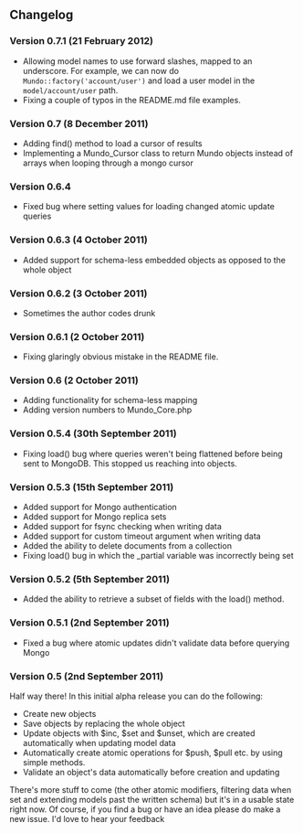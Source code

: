Changelog
---------

### Version 0.7.1 (21 February 2012)

* Allowing model names to use forward slashes, mapped to an underscore. For example, we can now do `Mundo::factory('account/user')` and load a user model in the `model/account/user` path.
* Fixing a couple of typos in the README.md file examples.

### Version 0.7 (8 December 2011)

* Adding find() method to load a cursor of results
* Implementing a Mundo_Cursor class to return Mundo objects instead of arrays when looping through a mongo cursor

### Version 0.6.4

* Fixed bug where setting values for loading changed atomic update queries

### Version 0.6.3 (4 October 2011)

* Added support for schema-less embedded objects as opposed to the whole object

### Version 0.6.2 (3 October 2011)

* Sometimes the author codes drunk

### Version 0.6.1 (2 October 2011)

* Fixing glaringly obvious mistake in the README file.

### Version 0.6 (2 October 2011)

* Adding functionality for schema-less mapping
* Adding version numbers to Mundo_Core.php

### Version 0.5.4 (30th September 2011)

* Fixing load() bug where queries weren't being flattened before being sent to MongoDB. This stopped us reaching into objects.

### Version 0.5.3 (15th September 2011)

* Added support for Mongo authentication
* Added support for Mongo replica sets
* Added support for fsync checking when writing data
* Added support for custom timeout argument when writing data
* Added the ability to delete documents from a collection
* Fixing load() bug in which the _partial variable was incorrectly being set

### Version 0.5.2 (5th September 2011)

* Added the ability to retrieve a subset of fields with the load() method.

### Version 0.5.1 (2nd September 2011)

* Fixed a bug where atomic updates didn't validate data before querying Mongo

### Version 0.5 (2nd September 2011)

Half way there! In this initial alpha release you can do the following:

* Create new objects
* Save objects by replacing the whole object
* Update objects with $inc, $set and $unset, which are created automatically when updating model data
* Automatically create atomic operations for $push, $pull etc. by using simple methods.
* Validate an object's data automatically before creation and updating

There's more stuff to come (the other atomic modifiers, filtering data when set and extending models past the written schema) but it's in a usable state right now. Of course, if you find a bug or have an idea please do make a new issue. I'd love to hear your feedback

